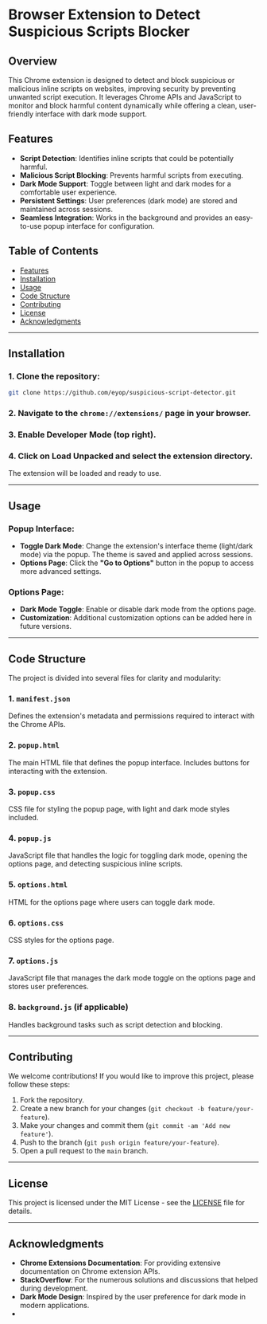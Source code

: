 
# Browser Extension to Detect Suspicious Scripts Blocker

## Overview

This Chrome extension is designed to detect and block suspicious or malicious inline scripts on websites, improving security by preventing unwanted script execution. It leverages Chrome APIs and JavaScript to monitor and block harmful content dynamically while offering a clean, user-friendly interface with dark mode support.

## Features

- **Script Detection**: Identifies inline scripts that could be potentially harmful.
- **Malicious Script Blocking**: Prevents harmful scripts from executing.
- **Dark Mode Support**: Toggle between light and dark modes for a comfortable user experience.
- **Persistent Settings**: User preferences (dark mode) are stored and maintained across sessions.
- **Seamless Integration**: Works in the background and provides an easy-to-use popup interface for configuration.

## Table of Contents

- [Features](#features)
- [Installation](#installation)
- [Usage](#usage)
- [Code Structure](#code-structure)
- [Contributing](#contributing)
- [License](#license)
- [Acknowledgments](#acknowledgments)

---

## Installation

### 1. Clone the repository:

```bash
git clone https://github.com/eyop/suspicious-script-detector.git
```

### 2. Navigate to the `chrome://extensions/` page in your browser.

### 3. Enable **Developer Mode** (top right).

### 4. Click on **Load Unpacked** and select the extension directory.

The extension will be loaded and ready to use.

---

## Usage

### **Popup Interface:**

- **Toggle Dark Mode**: Change the extension's interface theme (light/dark mode) via the popup. The theme is saved and applied across sessions.
- **Options Page**: Click the **"Go to Options"** button in the popup to access more advanced settings.
  
### **Options Page**:

- **Dark Mode Toggle**: Enable or disable dark mode from the options page.
- **Customization**: Additional customization options can be added here in future versions.

---

## Code Structure

The project is divided into several files for clarity and modularity:

### 1. `manifest.json`
Defines the extension's metadata and permissions required to interact with the Chrome APIs.

### 2. `popup.html`
The main HTML file that defines the popup interface. Includes buttons for interacting with the extension.

### 3. `popup.css`
CSS file for styling the popup page, with light and dark mode styles included.

### 4. `popup.js`
JavaScript file that handles the logic for toggling dark mode, opening the options page, and detecting suspicious inline scripts.

### 5. `options.html`
HTML for the options page where users can toggle dark mode.

### 6. `options.css`
CSS styles for the options page.

### 7. `options.js`
JavaScript file that manages the dark mode toggle on the options page and stores user preferences.

### 8. `background.js` (if applicable)
Handles background tasks such as script detection and blocking.

---

## Contributing

We welcome contributions! If you would like to improve this project, please follow these steps:

1. Fork the repository.
2. Create a new branch for your changes (`git checkout -b feature/your-feature`).
3. Make your changes and commit them (`git commit -am 'Add new feature'`).
4. Push to the branch (`git push origin feature/your-feature`).
5. Open a pull request to the `main` branch.

---

## License

This project is licensed under the MIT License - see the [LICENSE](LICENSE) file for details.

---

## Acknowledgments

- **Chrome Extensions Documentation**: For providing extensive documentation on Chrome extension APIs.
- **StackOverflow**: For the numerous solutions and discussions that helped during development.
- **Dark Mode Design**: Inspired by the user preference for dark mode in modern applications.
- 
